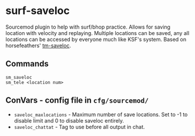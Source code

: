 # surf-saveloc
Sourcemod plugin to help with surf/bhop practice. Allows for saving location with velocity and replaying. Multiple locations can be saved, any all locations can be accessed by everyone much like KSF's system.
Based on horsefeathers' [tm-saveloc](https://ksfclan.com/forum/showthread.php?4174-saveloc-plugin-(SourceMod)).
## Commands
```
sm_saveloc
sm_tele <location num>
```

## ConVars - config file in `cfg/sourcemod/`
* `saveloc_maxlocations` - Maximum number of save locations. Set to -1 to disable limit and 0 to disable saveloc entirely.
* `saveloc_chattat` - Tag to use before all output in chat.
